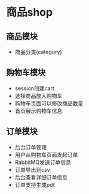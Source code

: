 # 商品shop
## 商品模块
- 商品分类(category)

## 购物车模块
- session创建cart
- 选择商品放入购物车
- 购物车页面可以修改商品数量
- 首页展示购物车信息

## 订单模块
- 后台订单管理
- 用户从购物车页面发起订单
- RabbitMQ发送订单信息
- 订单导出到csv
- 后台查看详细订单信息
- 订单支持生成pdf